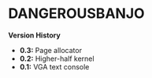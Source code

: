 # DANGEROUSBANJO
**Version History**
* **0.3:** Page allocator
* **0.2:** Higher-half kernel
* **0.1:** VGA text console